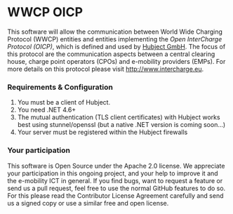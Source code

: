 WWCP OICP
=========

This software will allow the communication between World Wide Charging Protocol
(WWCP) entities and entities implementing the _Open InterCharge Protocol (OICP)_,
which is defined and used by [Hubject GmbH](http://www.hubject.com). The focus
of this protocol are the communication aspects between a central clearing house,
charge point operators (CPOs) and e-mobility providers (EMPs). For more details
on this protocol please visit http://www.intercharge.eu.

### Requirements & Configuration

1. You must be a client of Hubject.
2. You need .NET 4.6+
3. The mutual authentication (TLS client certificates) with Hubject works best using stunnel/openssl (but a native .NET version is coming soon...)
4. Your server must be registered within the Hubject firewalls

### Your participation

This software is Open Source under the Apache 2.0 license. We appreciate
your participation in this ongoing project, and your help to improve it
and the e-mobility ICT in general. If you find bugs, want to request a
feature or send us a pull request, feel free to use the normal GitHub
features to do so. For this please read the Contributor License Agreement
carefully and send us a signed copy or use a similar free and open license.
